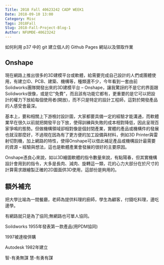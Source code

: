 ```yaml
---
Title: 2018 Fall 40623242 CADP WEEK1
Date: 2018-09-10 13:00
Category: Misc
Tags: 2018Fall
Slug: 2018-Fall-Project-Blog-1
Author: NFUMDE-40623242
---
```


如何利用 p37 中的 git 建立個人的 Github Pages 網站以及領取作業

<!-- PELICAN_END_SUMMARY -->

Onshape
----

現在網路上推出很多的3D建模平台或軟體，給需要完成自己設計的人們或團體使用，有建立ID、PCB、建築、機構等，種類還不少，今年看到一套由前Solidworks團隊開發出來的3D建模平台 – Onshape，讓我驚訝的不是它的界面跟Solidworks很像，或是它"免費"，而且該有功能它都有，更重要的是它可以把設計的權力下放給每個使用者(開放)，而不只是特定的設計工程師，這對於開發產品的人感受會最深。

基本上，要和相關上下游檢討設計圖，大家都要具備一定的經驗才能溝通，而軟體業早在很久以前就把開發平台下放，使得訓練與失敗的成本相對降低，因此呈現百家爭鳴的態勢。但做機構領域卻相對像是個封閉產業，實體的產品或機構件的發展也就沒那麼好，不過現在因為有了更方便的加工設備與材料，例如3D Printer與雷射切割機，加上網路的特性，使得Onshape可以借此補足產品或機構設計最需要的資源 – 經驗與想法，這也是軟體產業會發展的很好的主要原因。

Onshape憑良心來說，如以3D繪圖軟體的指令數量來說，有點陽春，但其實機構設計會用到的指令，大多是長肉、減肉、旋轉這一類，花的心力大部分在於尺寸的計算需求跟繪製正確的2D圖面供3D使用，這部份是夠用的。

額外補充
----

把大學比喻為一間餐廳，老師為提供料理的廚師，學生為顧客，付錢吃料理，邊吃邊學。

有網路就只是為了協同;無網路也可單人協同。

Soildworks 1955年發表第一款產品(用PDM協同)

1997被達梭併購

Autodesk 1982年建立

智-有勇無謀
慧-有勇有謀